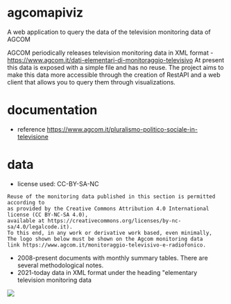 # agcomapiviz
A web application to query the data of the television monitoring data of AGCOM

AGCOM periodically releases television monitoring data in XML format - https://www.agcom.it/dati-elementari-di-monitoraggio-televisivo
At present this data is exposed with a simple file and has no reuse.
The project aims to make this data more accessible through the creation of RestAPI and a web client that allows you to query them through visualizations.


# documentation
- reference 
https://www.agcom.it/pluralismo-politico-sociale-in-televisione

# data
- license used: CC-BY-SA-NC 
```
Reuse of the monitoring data published in this section is permitted according to
as provided by the Creative Commons Attribution 4.0 International license (CC BY-NC-SA 4.0),
available at https://creativecommons.org/licenses/by-nc-sa/4.0/legalcode.it).
To this end, in any work or derivative work based, even minimally,
The logo shown below must be shown on the Agcom monitoring data
link https://www.agcom.it/monitoraggio-televisivo-e-radiofonico.
```
- 2008-present documents with monthly summary tables. There are several methodological notes.
- 2021-today data in XML format under the heading "elementary television monitoring data


![](https://www.agcom.it/documents/10179/4502194/Logo+Creative+common/2e1fe5a2-4324-4965-b8af-76403bb42b15?t=1618583317352)
